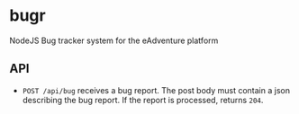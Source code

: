 bugr
====

NodeJS Bug tracker system for the eAdventure platform


## API
- `POST /api/bug` receives a bug report. The post body must contain a json describing the bug report. If the report is processed, returns `204`.

